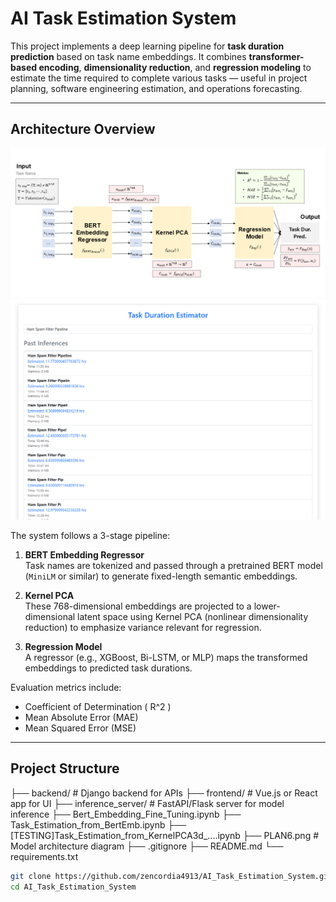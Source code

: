 # AI Task Estimation System

This project implements a deep learning pipeline for **task duration prediction** based on task name embeddings. It combines **transformer-based encoding**, **dimensionality reduction**, and **regression modeling** to estimate the time required to complete various tasks — useful in project planning, software engineering estimation, and operations forecasting.

---

## Architecture Overview

![Model Pipeline](./PLAN6.png)
![Model Pipeline](./UI.png)

The system follows a 3-stage pipeline:

1. **BERT Embedding Regressor**  
   Task names are tokenized and passed through a pretrained BERT model (`MiniLM` or similar) to generate fixed-length semantic embeddings.

2. **Kernel PCA**  
   These 768-dimensional embeddings are projected to a lower-dimensional latent space using Kernel PCA (nonlinear dimensionality reduction) to emphasize variance relevant for regression.

3. **Regression Model**  
   A regressor (e.g., XGBoost, Bi-LSTM, or MLP) maps the transformed embeddings to predicted task durations.

Evaluation metrics include:
- Coefficient of Determination \( R^2 \)
- Mean Absolute Error (MAE)
- Mean Squared Error (MSE)

---

## Project Structure
├── backend/ # Django backend for APIs
├── frontend/ # Vue.js or React app for UI
├── inference_server/ # FastAPI/Flask server for model inference
├── Bert_Embedding_Fine_Tuning.ipynb
├── Task_Estimation_from_BertEmb.ipynb
├── [TESTING]Task_Estimation_from_KernelPCA3d_....ipynb
├── PLAN6.png # Model architecture diagram
├── .gitignore
├── README.md
└── requirements.txt

```bash
git clone https://github.com/zencordia4913/AI_Task_Estimation_System.git
cd AI_Task_Estimation_System

